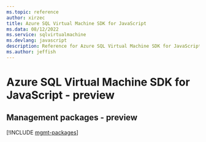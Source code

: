 ```yaml
---
ms.topic: reference
author: xirzec
title: Azure SQL Virtual Machine SDK for JavaScript
ms.data: 08/12/2022
ms.service: sqlvirtualmachine
ms.devlang: javascript
description: Reference for Azure SQL Virtual Machine SDK for JavaScript
ms.author: jeffish
---
```

# Azure SQL Virtual Machine SDK for JavaScript - preview

## Management packages - preview
[!INCLUDE [mgmt-packages](sql-virtual-machine-mgmt-index.md)]